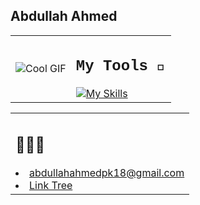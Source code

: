 ## Abdullah Ahmed 
<table>
  <tr>
    <td><img src="https://media.tenor.com/_VcD3-ShQlgAAAAi/space-planet.gif" alt="Cool GIF"></td>
    <td>
      <h2 style="font-family: 'Courier New', monospace">My Tools 🔨</h2>
      <a href="https://skillicons.dev">
        <img src="https://skillicons.dev/icons?i=java,html,css,js,python,opencv,pytorch,discord,notion,unity,blender,react,flutter,dart,npm&perline=5" alt="My Skills">
      </a>
    </td>
  </tr>
</table>

<table>
<tr>
    <td>
      <h2>🤖🦾🚀</h2>
      <li><a href="mailto:abdullahahmedpk18@gmail.com">abdullahahmedpk18@gmail.com</a></li>
      <li><a href="https://linktr.ee/abdulahmd">Link Tree</a></li>
    </td>
  </tr>
</table>
